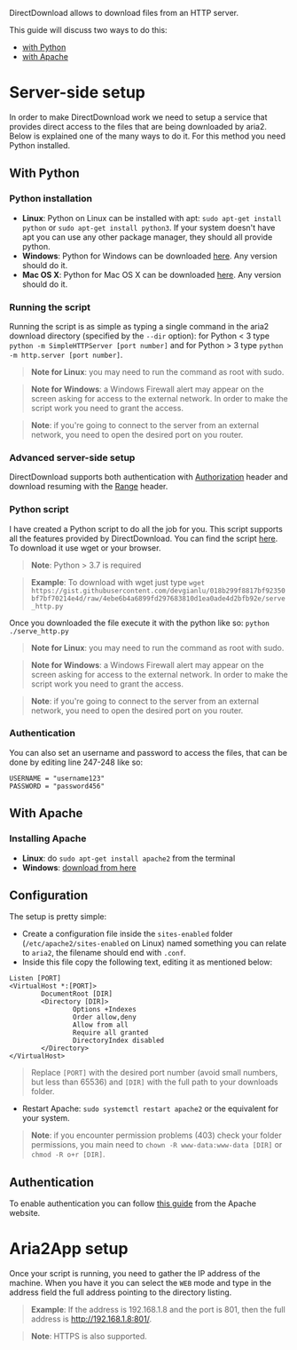 DirectDownload allows to download files from an HTTP server.

This guide will discuss two ways to do this:
* [with Python](#with-python)
* [with Apache](#with-apache)

# Server-side setup
In order to make DirectDownload work we need to setup a service that provides direct access to the files that are being downloaded by aria2. Below is explained one of the many ways to do it. For this method you need Python installed. 

## With Python

### Python installation
- **Linux**: Python on Linux can be installed with apt: `sudo apt-get install python` or `sudo apt-get install python3`. If your system doesn't have apt you can use any other package manager, they should all provide python. 
- **Windows**: Python for Windows can be downloaded [here](https://www.python.org/downloads/windows/). Any version should do it. 
- **Mac OS X**: Python for Mac OS X can be downloaded [here](https://www.python.org/downloads/mac-osx/). Any version should do it. 

### Running the script
Running the script is as simple as typing a single command in the aria2 download directory (specified by the `--dir` option): for Python < 3 type `python -m SimpleHTTPServer [port number]` and for Python > 3 type `python -m http.server [port number]`. 

>**Note for Linux**: you may need to run the command as root with sudo.

>**Note for Windows**: a Windows Firewall alert may appear on the screen asking for access to the external network. In order to make the script work you need to grant the access.

>**Note**: if you're going to connect to the server from an external network, you need to open the desired port on you router.

### Advanced server-side setup
DirectDownload supports both authentication with [Authorization](https://developer.mozilla.org/en-US/docs/Web/HTTP/Authentication) header and download resuming with the [Range](https://developer.mozilla.org/en-US/docs/Web/HTTP/Range_requests) header. 

### Python script
I have created a Python script to do all the job for you. This script supports all the features provided by DirectDownload. You can find the script [here](https://gist.github.com/devgianlu/018b299f8817bf92350bf7bf70214e4d). To download it use wget or your browser. 

>**Note**: Python > 3.7 is required

>**Example**: To download with wget just type `wget https://gist.githubusercontent.com/devgianlu/018b299f8817bf92350bf7bf70214e4d/raw/4ebe6b4a6899fd297683810d1ea0ade4d2bfb92e/serve_http.py`

Once you downloaded the file execute it with the python like so: `python ./serve_http.py`

>**Note for Linux**: you may need to run the command as root with sudo.

>**Note for Windows**: a Windows Firewall alert may appear on the screen asking for access to the external network. In order to make the script work you need to grant the access.

>**Note**: if you're going to connect to the server from an external network, you need to open the desired port on you router.

### Authentication
You can also set an username and password to access the files, that can be done by editing line 247-248 like so:
```
USERNAME = "username123"
PASSWORD = "password456"
```

## With Apache

### Installing Apache
- **Linux**: do `sudo apt-get install apache2` from the terminal
- **Windows**: [download from here](https://httpd.apache.org/docs/2.4/platform/windows.html)

## Configuration
The setup is pretty simple:
- Create a configuration file inside the `sites-enabled` folder (`/etc/apache2/sites-enabled` on Linux) named something you can relate to `aria2`, the filename should end with `.conf`.
- Inside this file copy the following text, editing it as mentioned below:
```
Listen [PORT]
<VirtualHost *:[PORT]>
        DocumentRoot [DIR]
        <Directory [DIR]>
                Options +Indexes
                Order allow,deny
                Allow from all
                Require all granted
                DirectoryIndex disabled
        </Directory>
</VirtualHost>
```
> Replace `[PORT]` with the desired port number (avoid small numbers, but less than 65536) and `[DIR]` with the full path to your downloads folder.
- Restart Apache: `sudo systemctl restart apache2` or the equivalent for your system.

> **Note**: if you encounter permission problems (403) check your folder permissions, you main need to `chown -R www-data:www-data [DIR]` or `chmod -R o+r [DIR]`.

## Authentication
To enable authentication you can follow [this guide](https://wiki.apache.org/httpd/PasswordBasicAuth) from the Apache website.


# Aria2App setup
Once your script is running, you need to gather the IP address of the machine. When you have it you can select the `WEB` mode and type in the address field the full address pointing to the directory listing.

>**Example**: If the address is 192.168.1.8 and the port is 801, then the full address is http://192.168.1.8:801/.

>**Note**: HTTPS is also supported.